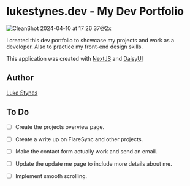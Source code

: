# lukestynes.dev - My Dev Portfolio

![CleanShot 2024-04-10 at 17 26 37@2x](https://github.com/lukestynes/lukestynes.dev/assets/11674345/8aa7a90c-b347-4e3b-a083-58517d8d807b)



I created this dev portfolio to showcase my projects and work as a developer. Also to practice my front-end design skills.

This application was created with [NextJS](https://nextjs.org/) and [DaisyUI](https://daisyui.com/)

## Author

[Luke Stynes](https://github.com/lukestynes)

## To Do

- [ ] Create the projects overview page.
- [ ] Create a write up on FlareSync and other projects.
- [ ] Make the contact form actually work and send an email.
- [ ] Update the update me page to include more details about me.
- [ ] Implement smooth scrolling.

